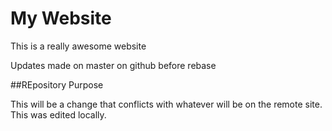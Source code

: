 # My Website

This is a really awesome website

Updates made on master on github before rebase

##REpository Purpose

This will be a change that conflicts with whatever will be on the remote site.
This was edited locally.